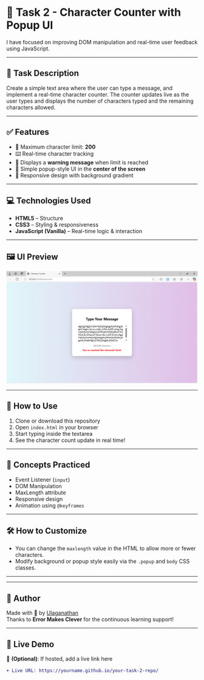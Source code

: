 # 📝 Task 2 - Character Counter with Popup UI
I have focused on improving DOM manipulation and real-time user feedback using JavaScript.

---

## 📌 Task Description

Create a simple text area where the user can type a message, and implement a real-time character counter. The counter updates live as the user types and displays the number of characters typed and the remaining characters allowed.

---

## ✅ Features

- 🎯 Maximum character limit: **200**
- ⌨️ Real-time character tracking
- 🚫 Displays a **warning message** when limit is reached
- 🧾 Simple popup-style UI in the **center of the screen**
- 🎨 Responsive design with background gradient

---

## 💻 Technologies Used

- **HTML5** – Structure
- **CSS3** – Styling & responsiveness
- **JavaScript (Vanilla)** – Real-time logic & interaction

---

## 🖼️ UI Preview

![Image](./screenshot/Charater_COunt.png)

---

## 🚀 How to Use

1. Clone or download this repository
2. Open `index.html` in your browser
3. Start typing inside the textarea
4. See the character count update in real time!

---

## 🧠 Concepts Practiced

- Event Listener (`input`)
- DOM Manipulation
- MaxLength attribute
- Responsive design
- Animation using `@keyframes`

---

## 🛠️ How to Customize

- You can change the `maxlength` value in the HTML to allow more or fewer characters.
- Modify background or popup style easily via the `.popup` and `body` CSS classes.

---


---

## 📢 Author

Made with 💙 by [Ulaganathan](https://github.com/Ulaganathan0709)  
Thanks to **Error Makes Clever** for the continuous learning support!

---

## 🧪 Live Demo

🔗 **(Optional)**: If hosted, add a live link here  
```diff
+ Live URL: https://yourname.github.io/your-task-2-repo/

